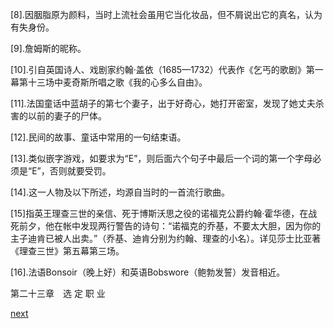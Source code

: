 
[8].因胭脂原为颜料，当时上流社会虽用它当化妆品，但不屑说出它的真名，认为有失身份。

[9].詹姆斯的昵称。

[10].引自英国诗人、戏剧家约翰·盖依（1685—1732）代表作《乞丐的歌剧》第一幕第十三场中麦奇斯所唱之歌《我的心多么自由》。

[11].法国童话中蓝胡子的第七个妻子，出于好奇心，她打开密室，发现了她丈夫杀害的以前的妻子的尸体。

[12].民间的故事、童话中常用的一句结束语。

[13].类似嵌字游戏，如要求为“E”，则后面六个句子中最后一个词的第一个字母必须是“E”，否则就要受罚。

[14].这一人物及以下所述，均源自当时的一首流行歌曲。

[15]指英王理查三世的亲信、死于博斯沃思之役的诺福克公爵约翰·霍华德，在战死前夕，他在帐中发现两行警告的诗句：“诺福克的乔基，不要太大胆，因为你的主子迪肯已被人出卖。”（乔基、迪肯分别为约翰、理查的小名）。详见莎士比亚著《理查三世》第五幕第三场。

[16].法语Bonsoir（晚上好）和英语Bobswore（鲍勃发誓）发音相近。

第二十三章　选 定 职 业

[next](page309.md)